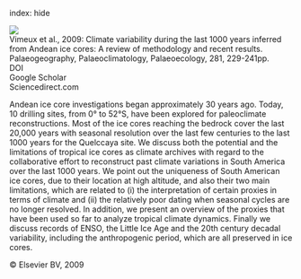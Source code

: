 index: hide

<div class="Citation">
    <div class="Citation-thumb CitationThumb-linked"  data-href="https://doi.org/10.1016/j.palaeo.2008.03.054">
      <img src="https://static.claimspace.cloud/climate-study-static/refs/thumbs/5/Vimeux_et_al_2009-thumb.png" />
    </div>

  <div class="Citation-body">
    <div class="Citation-text">Vimeux et al., 2009: Climate variability during the last 1000 years inferred from Andean ice cores: A review of methodology and recent results. <span class="Article-journal">Palaeogeography, Palaeoclimatology, Palaeoecology, </span><span class="Article-volume">281, </span>229-241pp.</div>
    <div class="Citation-links">
      <div class="CitationLink" data-href="https://doi.org/10.1016/j.palaeo.2008.03.054">
        <div class="CitationLink-icon CitationLink-Doi"></div>
        <div class="CitationLink-text">DOI</div>
      </div>
      <div class="CitationLink" data-href="https://scholar.google.com/scholar?q=10.1016/j.palaeo.2008.03.054">
        <div class="CitationLink-icon CitationLink-Scholar"></div>
        <div class="CitationLink-text">Google Scholar</div>
      </div>
      <div class="CitationLink" data-href="http://www.sciencedirect.com/science/article/pii/S0031018208004859">
        <div class="CitationLink-icon CitationLink-Publisher"></div>
        <div class="CitationLink-text">Sciencedirect.com</div>
      </div>
    </div>
  </div>
</div>

Andean ice core investigations began approximately 30 years ago. Today, 10 drilling sites, from 0° to 52°S, have been explored for paleoclimate reconstructions. Most of the ice cores reaching the bedrock cover the last 20,000 years with seasonal resolution over the last few centuries to the last 1000 years for the Quelccaya site. We discuss both the potential and the limitations of tropical ice cores as climate archives with regard to the collaborative effort to reconstruct past climate variations in South America over the last 1000 years. We point out the uniqueness of South American ice cores, due to their location at high altitude, and also their two main limitations, which are related to (i) the interpretation of certain proxies in terms of climate and (ii) the relatively poor dating when seasonal cycles are no longer resolved. In addition, we present an overview of the proxies that have been used so far to analyze tropical climate dynamics. Finally we discuss records of ENSO, the Little Ice Age and the 20th century decadal variability, including the anthropogenic period, which are all preserved in ice cores.

<div class="Citation-copy">
&copy; Elsevier BV, 2009
</div>